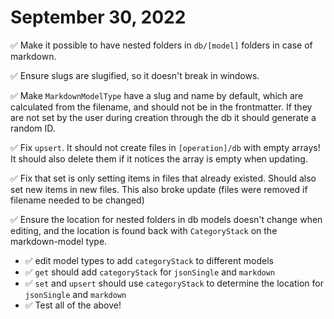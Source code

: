 # September 30, 2022

✅ Make it possible to have nested folders in `db/[model]` folders in case of markdown.

✅ Ensure slugs are slugified, so it doesn't break in windows.

✅ Make `MarkdownModelType` have a slug and name by default, which are calculated from the filename, and should not be in the frontmatter. If they are not set by the user during creation through the db it should generate a random ID.

✅ Fix `upsert`. It should not create files in `[operation]/db` with empty arrays! It should also delete them if it notices the array is empty when updating.

✅ Fix that set is only setting items in files that already existed. Should also set new items in new files. This also broke update (files were removed if filename needed to be changed)

✅ Ensure the location for nested folders in db models doesn't change when editing, and the location is found back with `CategoryStack` on the markdown-model type.

- ✅ edit model types to add `categoryStack` to different models
- ✅ `get` should add `categoryStack` for `jsonSingle` and `markdown`
- ✅ `set` and `upsert` should use `categoryStack` to determine the location for `jsonSingle` and `markdown`
- ✅ Test all of the above!
